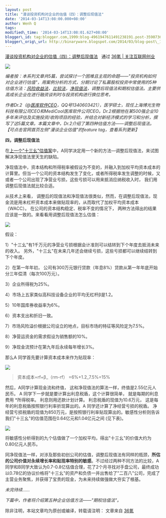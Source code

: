 ```yaml
--- 
layout: post 
title: "漫谈投资机构对企业的估值（四）：调整后现值法"
date: '2014-03-14T13:08:00.000+08:00' 
author: Wenh Q
tags:
modified\_time: '2014-03-14T13:08:01.627+08:00' 
blogger\_id: tag:blogger.com,1999:blog-4961947611491238191.post-3590736026285196094
blogger\_orig\_url: http://binaryware.blogspot.com/2014/03/blog-post\_14.html
---
```

[漫谈投资机构对企业的估值（四）：调整后现值法](http://www.36kr.com/p/210286.html) 
 通过 [36氪 | 关注互联网创业](http://www.36kr.com/)
<div dir="ltr"
style="color: #303030; font-size: 14px; line-height: 20px; margin-top: 15px;">

![](http://a.36krcnd.com/photo/2014/867dea2ca58212e23eb8f1df36f84776.jpg)

*编者按：本系列文章共5篇，尝试探讨一个困难且主观的命题——"投资机构如何对企业进行估值"，用案例分析的方式，分期讨论了私募股权投资中常使用的5种估值方法：[风险收益法](http://www.36kr.com/p/210274.html)，[比较法](http://www.36kr.com/p/210276.html)，[净现值法](http://www.36kr.com/p/210285.html)，调整后现值法和期权估值法。主要供高成长企业在进行融资谈判时与投资机构进行换位思考。*

*作者Dr.2（@[医库软件CEO](http://weibo.com/u/3561579637?topnav=1&wvr=5&topsug=1)，QQ号1340603421），医学硕士，现任上海博光生物科技有限公司CEO和MediCool医库软件公司CEO。Dr.2根据他在某500强企业10多年来评估及实施投资/收购项目的经验，并结合对新经济模式的学习和分析，撰写了这5篇文章。本篇文章中，Dr.2介绍了第四种估值方法——调整后现值法。【可点击官网首页左侧"漫谈企业估值"的feature
tag，查看系列更新】*

**四，调整后现值法**

在[上一个"十三幺"估值案](http://www.36kr.com/p/210285.html)中，A同学决定用一个新的方法—调整后现值法，来试图解决净现值法里天生的缺陷。

净现值法中，资本结构和所得税率被假设为不变的，并融入到加权平均资本成本的计算里。但当一个公司的资本结构发生了变化，或者所得税率发生调整的时候，又或者一个公司出现了净营业亏损，这些亏损可以用来抵消应纳税收入时，
我们用调整后现值法就比较合适。

从技术上来看，
调整后的现值法和净现值法很类似，然而，在调整后现值法，现金流是用未杠杆资本成本来做贴现率的，从而取代了加权平均资本成本（WACC）。
在公司的资本结构稳定、税率不变的情况下，
两种方法得出的结果应该是一致的。来看看用调整后现值法怎么估值：

![](http://a.36krcnd.com/photo/2014/c9aa13795995d7c3f4f8171561eecad2.png)

假设：

1）"十三幺"有1千万元的净营业亏损根据会计准则可以结转到下个年度去抵消未来的收入。
另外，"十三幺"在未来几年还会继续亏损，这些亏损都可以继续结转到下个年度。

2）在第一年年初，
公司有300万元银行贷款（年息8%）贷款从第一年年底开始分三年偿清（每次100万元）。

3）企业所得税为25%。

4）市场上五家类似高科技设备企业的平均无杠杆β是1.2。

5）10年国库券收益率为6%。

6）资本支出和折旧一致。

7）市场风险溢价根据公司设立的地点，目标市场的特征等风险定为7.5%。

8）净营运资金的需求假设为销售额的10%。

9）净现金流预计在第九年后永续每年增长3%。

那么A 同学首先要计算资本成本来作为贴现率：

![](http://a.36krcnd.com/photo/2014/dd6fae6a7096aaf99cef0b9f5ff94135.png)

> 资本成本=rf+β\_（rm-rf） =6%+1.2\_7.5%=15%

然后，A同学计算现金流和终值，
这和净现值法的算法一样，终值是2.55亿元人民币。 A
同学下一步就是要计算出利息税盾，这个计算很简单，
就是每期的利息费用
*所得税率。 利息则用还款计划计算。
利息税盾的现值为10.6万元， 这是每年的利息税盾按照银行利率折现算出的。A
同学还计算了净经营亏损的税盾。
净经营亏损税盾的现值为850万元，是按照银行利率贴现算出的。敏感性分析则告诉我们"十三幺"的估值范围在0.64亿元和1.04亿元之间
(见下表)。

![](http://a.36krcnd.com/photo/2014/15281a61fbd85be130310c5cf6ec23f2.png)

将敏感性分析得到的九个估值做了一个加权平均，得出"十三幺"的价值大约为0.80亿元人民币。

同净现值法一样，对涉及那些初创公司的估值，调整后现值法有同样的瓶颈，**所估的公司价值对永续增长率和贴现率特别的敏感**。不过经过两种不同方法的比较，A同学和B同学大致认为0.7-0.8亿估值合理，花了2个月寻找对手盘公司，最终成功以0.78亿的协议价格将"十三幺"的资产和负债一并出售给了"二百八"公司，完成了主营业务聚焦，并获得了宝贵的现金，为未来持续做强做大夯实了根基。

*未完待续……*

*下篇中，作者将介绍第五种企业估值方法——"期权估值法"。*

除非注明，本站文章均为原创或编译，转载请注明：
文章来自 [36氪](http://www.36kr.com/)

</div>
